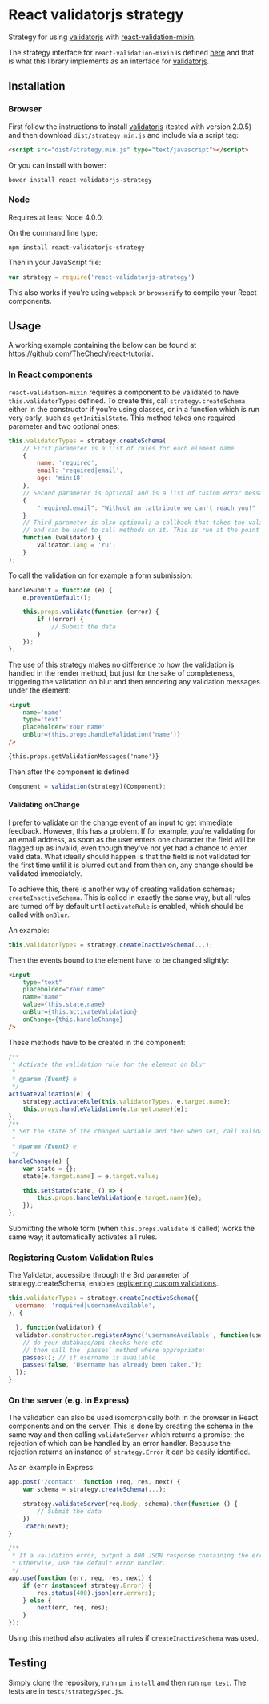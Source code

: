# React validatorjs strategy

Strategy for using [validatorjs](https://github.com/skaterdav85/validatorjs) with [react-validation-mixin](https://github.com/jurassix/react-validation-mixin).

The strategy interface for `react-validation-mixin` is defined [here](https://jurassix.gitbooks.io/docs-react-validation-mixin/content/overview/strategies.html) and that is what this library implements as an interface for  [validatorjs](https://github.com/skaterdav85/validatorjs).

## Installation

### Browser

First follow the instructions to install [validatorjs](https://github.com/skaterdav85/validatorjs) (tested with version 2.0.5) and then download `dist/strategy.min.js` and include via a script tag:

```html
<script src="dist/strategy.min.js" type="text/javascript"></script>
```

Or you can install with bower:

```
bower install react-validatorjs-strategy
```

### Node

Requires at least Node 4.0.0.

On the command line type:

```
npm install react-validatorjs-strategy
```

Then in your JavaScript file:

```javascript
var strategy = require('react-validatorjs-strategy')
```

This also works if you're using `webpack` or `browserify` to compile your React components.

## Usage

A working example containing the below can be found at <https://github.com/TheChech/react-tutorial>.

### In React components

`react-validation-mixin` requires a component to be validated to have `this.validatorTypes` defined. To create this, call `strategy.createSchema` either in the constructor if you're using classes, or in a function which is run very early, such as `getInitialState`. This method takes one required parameter and two optional ones:

```javascript
this.validatorTypes = strategy.createSchema(
    // First parameter is a list of rules for each element name
    {
        name: 'required',
        email: 'required|email',
        age: 'min:18'
    },
    // Second parameter is optional and is a list of custom error messages for elements
    {
        "required.email": "Without an :attribute we can't reach you!"
    }
    // Third parameter is also optional; a callback that takes the validator instance created
    // and can be used to call methods on it. This is run at the point of validation.
    function (validator) {
        validator.lang = 'ru';
    }
);
```

To call the validation on for example a form submission:

```javascript
handleSubmit = function (e) {
    e.preventDefault();

    this.props.validate(function (error) {
        if (!error) {
            // Submit the data
        }
    });
},
```

The use of this strategy makes no difference to how the validation is handled in the render method, but just for the sake of completeness, triggering the validation on blur and then rendering any validation messages under the element:

```html
<input
    name='name'
    type='text'
    placeholder='Your name'
    onBlur={this.props.handleValidation('name')}
/>

{this.props.getValidationMessages('name')}
```

Then after the component is defined:

```javascript
Component = validation(strategy)(Component);
```

#### Validating onChange

I prefer to validate on the change event of an input to get immediate feedback. However, this has a problem. If for example, you're validating for an email address, as soon as the user enters one character the field will be flagged up as invalid, even though they've not yet had a chance to enter valid data. What ideally should happen is that the field is not validated for the first time until it is blurred out and from then on, any change should be validated immediately.

To achieve this, there is another way of creating validation schemas; `createInactiveSchema`. This is called in exactly the same way, but all rules are turned off by default until `activateRule` is enabled, which should be called with `onBlur`.

An example:

```javascript
this.validatorTypes = strategy.createInactiveSchema(...);
```

Then the events bound to the element have to be changed slightly:

```html
<input
    type="text"
    placeholder="Your name"
    name="name"
    value={this.state.name}
    onBlur={this.activateValidation}
    onChange={this.handleChange}
/>
```

These methods have to be created in the component:

```javascript
/**
 * Activate the validation rule for the element on blur
 *
 * @param {Event} e
 */
activateValidation(e) {
    strategy.activateRule(this.validatorTypes, e.target.name);
    this.props.handleValidation(e.target.name)(e);
},
/**
 * Set the state of the changed variable and then when set, call validator
 *
 * @param {Event} e
 */
handleChange(e) {
    var state = {};
    state[e.target.name] = e.target.value;

    this.setState(state, () => {
        this.props.handleValidation(e.target.name)(e);
    });
},
```

Submitting the whole form (when `this.props.validate` is called) works the same way; it automatically activates all rules.

### Registering Custom Validation Rules

The Validator, accessible through the 3rd parameter of strategy.createSchema, enables [registering custom validations](https://github.com/skaterdav85/validatorjs#registering-custom-validation-rules).

```javascript
this.validatorTypes = strategy.createInactiveSchema({
  username: 'required|usernameAvailable',
}, {

  }, function(validator) {
  validator.constructor.registerAsync('usernameAvailable', function(username, attribute, req, passes) {
    // do your database/api checks here etc
    // then call the `passes` method where appropriate:
    passes(); // if username is available
    passes(false, 'Username has already been taken.');
  });
}
```

### On the server (e.g. in Express)

The validation can also be used isomorphically both in the browser in React components and on the server. This is done by creating the schema in the same way and then calling `validateServer` which returns a promise; the rejection of which can be handled by an error handler. Because the rejection returns an instance of `strategy.Error` it can be easily identified.

As an example in Express:

```javascript
app.post('/contact', function (req, res, next) {
    var schema = strategy.createSchema(...);

    strategy.validateServer(req.body, schema).then(function () {
        // Submit the data
    })
    .catch(next);
}

/**
 * If a validation error, output a 400 JSON response containing the error messages.
 * Otherwise, use the default error handler.
 */
app.use(function (err, req, res, next) {
    if (err instanceof strategy.Error) {
        res.status(400).json(err.errors);
    } else {
        next(err, req, res);
    }
});
```

Using this method also activates all rules if `createInactiveSchema` was used.

## Testing

Simply clone the repository, run `npm install` and then run `npm test`. The tests are in `tests/strategySpec.js`.
